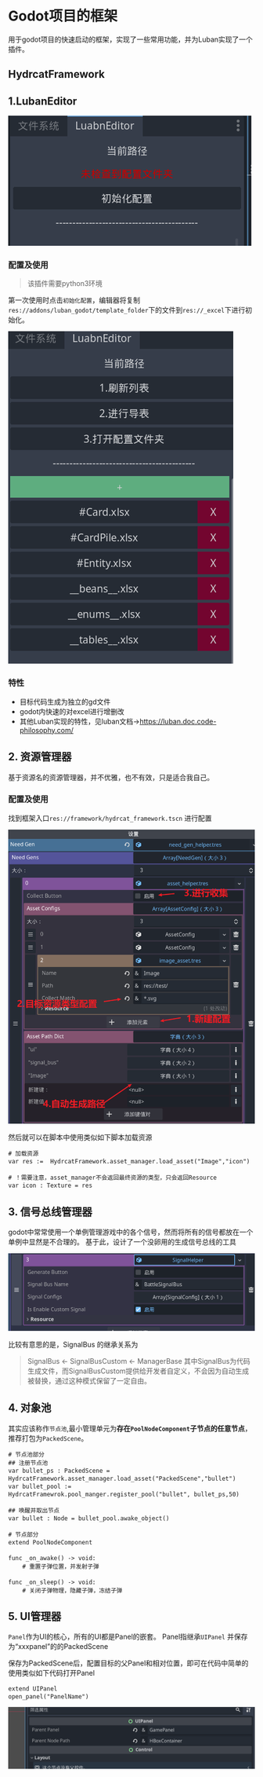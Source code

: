# Godot项目的框架

用于godot项目的快速启动的框架，实现了一些常用功能，并为Luban实现了一个插件。

## HydrcatFramework

## 1.LubanEditor

![alt text](image-1.png)

### 配置及使用
> 该插件需要python3环境

第一次使用时点击`初始化配置`，编辑器将复制`res://addons/luban_godot/template_folder`下的文件到`res://_excel`下进行初始化。

![alt text](image-2.png)

### 特性
- 目标代码生成为独立的gd文件
- godot内快速的对excel进行增删改
- 其他Luban实现的特性，见luban文档->https://luban.doc.code-philosophy.com/

## 2. 资源管理器
基于资源名的资源管理器，并不优雅，也不有效，只是适合我自己。
### 配置及使用

找到框架入口`res://framework/hydrcat_framework.tscn` 进行配置

![alt text](image-3.png)

然后就可以在脚本中使用类似如下脚本加载资源
```
# 加载资源
var res :=  HydrcatFramework.asset_manager.load_asset("Image","icon")

# ！需要注意，asset_manager不会返回最终资源的类型，只会返回Resource
var icon : Texture = res
```

## 3. 信号总线管理器
godot中常常使用一个单例管理游戏中的各个信号，然而将所有的信号都放在一个单例中显然是不合理的。
基于此，设计了一个没卵用的生成信号总线的工具

![alt text](image-4.png)

比较有意思的是，SignalBus 的继承关系为
> SignalBus <- SignalBusCustom <- ManagerBase
其中SignalBus为代码生成文件，而SignalBusCustom提供给开发者自定义，不会因为自动生成被替换，通过这种模式保留了一定自由。

## 4. 对象池
其实应该称作`节点池`,最小管理单元为**存在`PoolNodeComponent`子节点的任意节点**，推荐打包为`PackedScene`。
```
# 节点池部分
## 注册节点池
var bullet_ps : PackedScene = HydrcatFramework.asset_manager.load_asset("PackedScene","bullet")
var bullet_pool := HydrcatFramewrok.pool_manger.register_pool("bullet", bullet_ps,50)

## 唤醒并取出节点
var bullet : Node = bullet_pool.awake_object()

# 节点部分
extend PoolNodeComponent

func _on_awake() -> void:
    # 重置子弹位置，并发射子弹

func _on_sleep() -> void:
    # 关闭子弹物理，隐藏子弹，冻结子弹
```
## 5. UI管理器
`Panel`作为UI的核心，所有的UI都是Panel的嵌套。
Panel指继承`UIPanel` 并保存为“xxxpanel”的的PackedScene

保存为PackedScene后，配置目标的父Panel和相对位置，即可在代码中简单的使用类似如下代码打开Panel
```
extend UIPanel
open_panel("PanelName")

```
![alt text](image-5.png)

